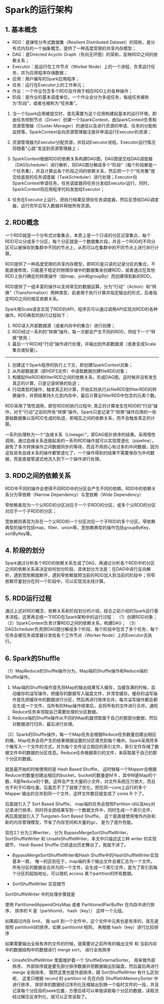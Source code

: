 # Spark的运行架构
## 1. 基本概念
* RDD：是弹性分布式数据集（Resilient Distributed Dataset）的简称，是分布式内存的一个抽象概念，提供了一种高度受限的共享内存模型；
* DAG：是Directed Acyclic Graph（有向无环图）的简称，反映RDD之间的依赖关系；
* Executor：是运行在工作节点（Worker Node）上的一个进程，负责运行任务，并为应用程序存储数据；
* 应用：用户编写的Spark应用程序；
* 任务：运行在Executor上的工作单元；
* 作业：一个作业包含多个RDD及作用于相应RDD上的各种操作；
* 阶段：是作业的基本调度单位，一个作业会分为多组任务，每组任务被称为“阶段”，或者也被称为“任务集”。

1) 当一个Spark应用被提交时，首先需要为这个应用构建起基本的运行环境，即由任务控制节点（Driver）创建一个SparkContext，由SparkContext负责和资源管理器（Cluster Manager）的通信以及进行资源的申请、任务的分配和监控等。SparkContext会向资源管理器注册并申请运行Executor的资源；

2) 资源管理器为Executor分配资源，并启动Executor进程，Executor运行情况将随着“心跳”发送到资源管理器上；

3) SparkContext根据RDD的依赖关系构建DAG图，DAG图提交给DAG调度器（DAGScheduler）进行解析，将DAG图分解成多个“阶段”（每个阶段都是一个任务集），并且计算出各个阶段之间的依赖关系，然后把一个个“任务集”提交给底层的任务调度器（TaskScheduler）进行处理；Executor向SparkContext申请任务，任务调度器将任务分发给Executor运行，同时，SparkContext将应用程序代码发放给Executor；

4) 任务在Executor上运行，把执行结果反馈给任务调度器，然后反馈给DAG调度器，运行完毕后写入数据并释放所有资源。

## 2. RDD概念
一个RDD就是一个分布式对象集合，本质上是一个只读的分区记录集合，每个RDD可以分成多个分区，每个分区就是一个数据集片段，并且一个RDD的不同分区可以被保存到集群中不同的节点上，从而可以在集群中的不同节点上进行并行计算。

RDD提供了一种高度受限的共享内存模型，即RDD是只读的记录分区的集合，不能直接修改，只能基于稳定的物理存储中的数据集来创建RDD，或者通过在其他RDD上执行确定的转换操作（如map、join和groupBy）而创建得到新的RDD。

RDD提供了一组丰富的操作以支持常见的数据运算，分为“行动”（Action）和“转换”（Transformation）两种类型，前者用于执行计算并指定输出的形式，后者指定RDD之间的相互依赖关系。

Spark用Scala语言实现了RDD的API，程序员可以通过调用API实现对RDD的各种操作。RDD典型的执行过程如下：
1. RDD读入外部数据源（或者内存中的集合）进行创建；
2. RDD经过一系列的“转换”操作，每一次都会产生不同的RDD，供给下一个“转换”使用；
3. 最后一个RDD经“行动”操作进行处理，并输出到外部数据源（或者变成Scala集合或标量）。

---

1. 创建这个Spark程序的执行上下文，即创建SparkContext对象；
2. 从外部数据源（即HDFS文件）中读取数据创建fileRDD对象；
3. 构建起fileRDD和filterRDD之间的依赖关系，形成DAG图，这时候并没有发生真正的计算，只是记录转换的轨迹；
4. 行动类型的操作，触发真正的计算，开始实际执行从fileRDD到filterRDD的转换操作，并把结果持久化到内存中，最后计算出filterRDD中包含的元素个数。

RDD采用了惰性调用，即在RDD的执行过程中, 真正的计算发生在RDD的“行动”操作，对于“行动”之前的所有“转换”操作，Spark只是记录下“转换”操作应用的一些基础数据集以及RDD生成的轨迹，即相互之间的依赖关系，而不会触发真正的计算。

一系列处理称为一个“血缘关系（Lineage）”，即DAG拓扑排序的结果。采用惰性调用，通过血缘关系连接起来的一系列RDD操作就可以实现管道化（pipeline），避免了多次转换操作之间数据同步的等待，而且不用担心有过多的中间数据，因为这些具有血缘关系的操作都管道化了，一个操作得到的结果不需要保存为中间数据，而是直接管道式地流入到下一个操作进行处理。

## 3. RDD之间的依赖关系
RDD中不同的操作会使得不同RDD中的分区会产生不同的依赖。RDD中的依赖关系分为窄依赖（Narrow Dependency）与宽依赖（Wide Dependency）

窄依赖表现为一个父RDD的分区对应于一个子RDD的分区，或多个父RDD的分区对应于一个子RDD的分区；

宽依赖则表现为存在一个父RDD的一个分区对应一个子RDD的多个分区。窄依赖典型的操作包括map、filter、union等，宽依赖典型的操作包括groupByKey、sortByKey等。

## 4. 阶段的划分

Spark通过分析各个RDD的依赖关系生成了DAG，再通过分析各个RDD中的分区之间的依赖关系来决定如何划分阶段，具体划分方法是：在DAG中进行反向解析，遇到宽依赖就断开，遇到窄依赖就把当前的RDD加入到当前的阶段中；将窄依赖尽量划分在同一个阶段中，可以实现流水线计算。

## 5. RDD运行过程
通过上述对RDD概念、依赖关系和阶段划分的介绍，结合之前介绍的Spark运行基本流程，这里再总结一下RDD在Spark架构中的运行过程：
（1）创建RDD对象；
（2）SparkContext负责计算RDD之间的依赖关系，构建DAG；
（3）DAGScheduler负责把DAG图分解成多个阶段，每个阶段中包含了多个任务，每个任务会被任务调度器分发给各个工作节点（Worker Node）上的Executor去执行。

## 6. Spark的Shuffle
（1）MapReduce的Shuffle操作分为，Map端的Shuffle操作和Reduce端的Shuffle操作。

1. Map端的Shuffle操作首先将Map的输出结果写入缓存，当缓存满的时候，启动缓存的溢写操作，把缓存的数据写入磁盘文件，并清空缓存。缓存的溢写操作首先把缓存中的数据进行分区，然后再进行排序合并。每次溢写操作都会都会生成一个文件，当所有的Map操作结束后，会将所有的文件进行合并。通知Reduce任务来领取自己需要处理的分区数据。
2. Reduce端的Shuffle操作从不同的Map机器领取属于自己的那部分数据，然后对数据进行归并，最后进行处理。

（2）Spark的Shuffle操作，每一个Map任务会根据Reduce任务数量创建出相应的桶，Map任务会将产生的结果根据设置的分区填充到每个桶中。Spark采用将多个桶写入一个文件的方式，并为每个文件设立相应的索引文件，索引文件存储了数据文件中的数据的分区信息。Reduce任务根据索引的文件，来获取属于自己的那个分区的数据。

就是最开始的时候使用的是 Hash Based Shuffle， 这时候每一个Mapper会根据Reducer的数量创建出相应的bucket，bucket的数量是M R ，其中M是Map的个数，R是Reduce的个数。这样会产生大量的小文件，对文件系统压力很大，而且也不利于IO吞吐量。后面忍不了了就做了优化，把在同一core上运行的多个Mapper 输出的合并到同一个文件，这样文件数目就变成了 cores R 个了。

后面就引入了 Sort Based Shuffle， map端的任务会按照Partition id以及key对记录进行排序。同时将全部结果写到一个数据文件中，同时生成一个索引文件， 再后面就就引入了 Tungsten-Sort Based Shuffle， 这个是直接使用堆外内存和新的内存管理模型，节省了内存空间和大量的gc， 是为了提升性能。

现在2.1 分为三种writer， 分为 BypassMergeSortShuffleWriter， SortShuffleWriter 和 UnsafeShuffleWriter。本文中只描述这三种 writer 的实现细节， Hash Based Shuffle 已经退出历史舞台了，我就不讲了。

* BypassMergeSortShuffleWriter和Hash Shuffle中的HashShuffleWriter实现基本一致， 唯一的区别在于，map端的多个输出文件会被汇总为一个文件。 所有分区的数据会合并为同一个文件，会生成一个索引文件，是为了索引到每个分区的起始地址，可以随机 access 某个partition的所有数据。

* SortShuffleWriter 实现细节

SortShuffleWriter 中的处理步骤就是

使用 PartitionedAppendOnlyMap 或者 PartitionedPairBuffer 在内存中进行排序，  排序的 K 是（partitionId， hash（key）） 这样一个元组。

如果超过内存 limit， 我 spill 到一个文件中，这个文件中元素也是有序的，首先是按照 partitionId的排序，如果 partitionId 相同， 再根据 hash（key）进行比较排序

如果需要输出全局有序的文件的时候，就需要对之前所有的输出文件 和 当前内存中的数据结构中的数据进行  merge sort， 进行全局排序

* UnsafeShuffleWriter 里面维护着一个 ShuffleExternalSorter， 用来做外部排序，  外部排序就是要先部分排序数据并把数据输出到磁盘，然后最后再进行merge 全局排序， 既然这里也是外部排序，跟 SortShuffleWriter 有什么区别呢， 这里只根据 record 的 partition id 先在内存 ShuffleInMemorySorter 中进行排序， 排好序的数据经过序列化压缩输出到换一个临时文件的一段，并且记录每个分区段的seek位置，方便后续可以单独读取每个分区的数据，读取流经过解压反序列化，就可以正常读取了。
